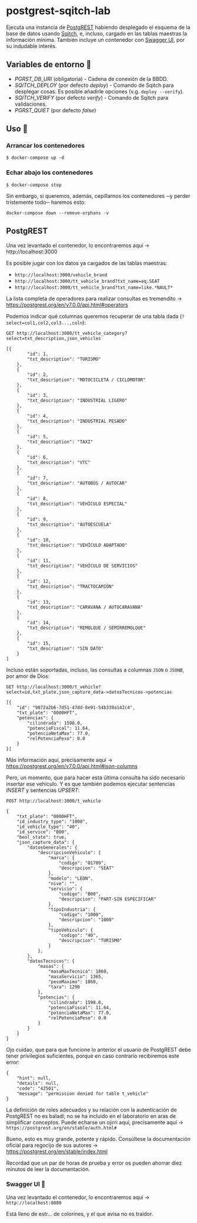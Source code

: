 # postgrest-sqitch-lab

Ejecuta una instancia de [PostgREST](https://postgrest.com/) habiendo desplegado el esquema de la base de datos usando [Sqitch](http://sqitch.org), e, incluso, cargado en las tablas maestras la información mínima. También incluye un contenedor con [Swagger UI](https://github.com/swagger-api/swagger-ui), por su indudable interés.

## Variables de entorno 🔖

- *PGRST_DB_URI* (obligatoria) - Cadena de conexión de la BBDD.
- *SQITCH_DEPLOY* (por defecto *deploy*) - Comando de Sqitch para desplegar cosas. Es posible añadirle opciones (v.g. `deploy --verify`).
- *SQITCH_VERIFY* (por defecto *verify*) - Comando de Sqitch para validaciones.
- *PGRST_QUIET* (por defecto *false*)


## Uso  🔧 

### Arrancar los contenedores

```shell
$ docker-compose up -d
```


### Echar abajo los contenedores

```shell
$ docker-compose stop
```


Sin embargo, si queremos, además, cepillarnos los contenedores ─y perder tristemente todo─ haremos esto:

```docker-compose down --remove-orphans -v```


## PostgREST

Una vez levantado el contenedor, lo encontraremos aquí → http://localhost:3000

Es posible jugar con los datos ya cargados de las tablas maestras:

- `http://localhost:3000/vehicle_brand`
- `http://localhost:3000/tt_vehicle_brand?txt_name=eq.SEAT`
- `http://localhost:3000/tt_vehicle_brand?txt_name=like.*NAULT*`

La lista completa de operadores para realizar consultas es tremendito → https://postgrest.org/en/v7.0.0/api.html#operators

Podemos indicar qué columnas queremos recuperar de una tabla dada (`?select=col1,col2,col3...,coln`):

```
GET http://localhost:3000/tt_vehicle_category?select=txt_description,json_vehicles

[{
		"id": 1,
		"txt_description": "TURISMO"
	},
	{
		"id": 2,
		"txt_description": "MOTOCICLETA / CICLOMOTOR"
	},
	{
		"id": 3,
		"txt_description": "INDUSTRIAL LIGERO"
	},
	{
		"id": 4,
		"txt_description": "INDUSTRIAL PESADO"
	},
	{
		"id": 5,
		"txt_description": "TAXI"
	},
	{
		"id": 6,
		"txt_description": "VTC"
	},
	{
		"id": 7,
		"txt_description": "AUTOBÚS / AUTOCAR"
	},
	{
		"id": 8,
		"txt_description": "VEHÍCULO ESPECIAL"
	},
	{
		"id": 9,
		"txt_description": "AUTOESCUELA"
	},
	{
		"id": 10,
		"txt_description": "VEHÍCULO ADAPTADO"
	},
	{
		"id": 11,
		"txt_description": "VEHÍCULO DE SERVICIOS"
	},
	{
		"id": 12,
		"txt_description": "TRACTOCAMIÓN"
	},
	{
		"id": 13,
		"txt_description": "CARAVANA / AUTOCARAVANA"
	},
	{
		"id": 14,
		"txt_description": "REMOLQUE / SEMIRREMOLQUE"
	},
	{
		"id": 15,
		"txt_description": "SIN DATO"
	}
]
```

Incluso están soportadas, incluso, las consultas a columnas ```JSON``` o ```JSONB```, por amor de Dios:

```
GET http://localhost:3000/t_vehicle?select=id,txt_plate,json_capture_data->datosTecnicos->potencias

[{
	"id": "9872a2b6-7d51-47dd-8e91-54b339a142c4",
	"txt_plate": "0000HFT",
	"potencias": {
		"cilindrada": 1598.0,
		"potenciaFiscal": 11.64,
		"potenciaNetaMax": 77.0,
		"relPotenciaPeso": 0.0
	}
}]
```
Más información aquí, precisamente aquí → https://postgrest.org/en/v7.0.0/api.html#json-columns

Pero, un momento, que para hacer esta última consulta ha sido necesario insertar ese vehículo. Y es que también podemos ejecutar sentencias *INSERT* y sentencias *UPSERT*:
```
POST http://localhost:3000/t_vehicle

{
	"txt_plate": "0000HFT",
	"id_industry_type": "1000",
	"id_vehicle_type": "40",
	"id_service": "B00",
	"bool_state": true,
	"json_capture_data": {
		"datosGenerales": {
			"descripcionVehiculo": {
				"marca": {
					"codigo": "01709",
					"descripcion": "SEAT"
				},
				"modelo": "LEON",
				"nive": "",
				"servicio": {
					"codigo": "B00",
					"descripcion": "PART-SIN ESPECIFICAR"
				},
				"tipoIndustria": {
					"codigo": "1000",
					"descripcion": "1000"
				},
				"tipoVehiculo": {
					"codigo": "40",
					"descripcion": "TURISMO"
				}
			},
		},
		"datosTecnicos": {
			"masas": {
				"masaMaxTecnica": 1860,
				"masaServicio": 1365,
				"pesoMaximo": 1860,
				"tara": 1290
			},
			"potencias": {
				"cilindrada": 1598.0,
				"potenciaFiscal": 11.64,
				"potenciaNetaMax": 77.0,
				"relPotenciaPeso": 0.0
			}
		}
	}
}
```

Ojo cuidao, que para que funcione lo anterior el usuario de PostgREST debe tener privilegios suficientes, porque en caso contrario recibiremos este error:
```
{
    "hint": null,
    "details": null,
    "code": "42501",
    "message": "permission denied for table t_vehicle"
}
```
La definición de roles adecuados y su relación con la autenticación de PostgREST no es baladí; no se ha incluido en el laboratorio en aras de simplificar conceptos. Puede echarse un ojirri aquí, precisamente aquí → `https://postgrest.org/en/stable/auth.html#`

Bueno, esto es muy grande, potente y rápido. Consúltese la documentación oficial para regocijo de sus autores → https://postgrest.org/en/stable/index.html

Recordad que un par de horas de prueba y error os pueden ahorrar diez minutos de leer la documentación.

### Swagger UI 📑

Una vez levantado el contenedor, lo encontraremos aquí → `http://localhost:8080`

Está lleno de estr... de colorines, y el que avisa no es traidor.
